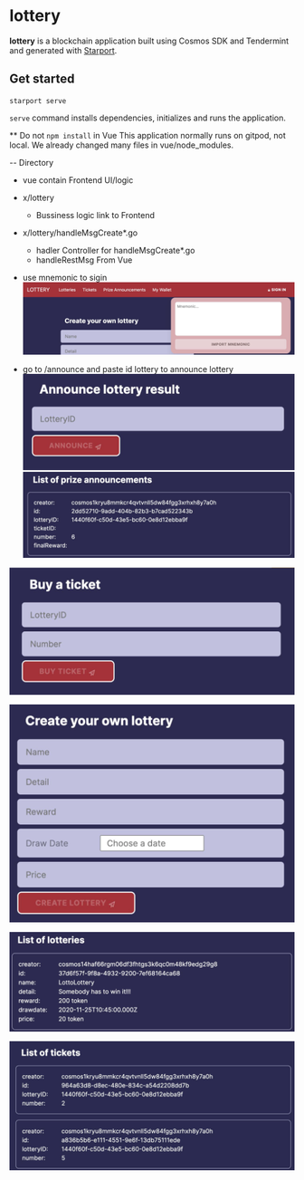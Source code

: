 # lottery

**lottery** is a blockchain application built using Cosmos SDK and Tendermint and generated with [Starport](https://github.com/tendermint/starport).

## Get started

```
starport serve
```

`serve` command installs dependencies, initializes and runs the application.

** Do not `npm install` in Vue
This application normally runs on gitpod, not local. We already changed many files in vue/node_modules.

-- Directory 
  - vue 
    contain Frontend UI/logic
  - x/lottery 
    - Bussiness logic link to Frontend
  - x/lottery/handleMsgCreate*.go
    - hadler Controller for handleMsgCreate*.go
    - handleRestMsg From Vue

- use mnemonic to sigin
![alt text](https://github.com/ppalineee/lottery/blob/main/pic/signin.png)

- go to /announce and paste id lottery to announce lottery
![alt text](https://github.com/ppalineee/lottery/blob/main/pic/announce.png)
![alt text](https://github.com/ppalineee/lottery/blob/main/pic/announcelist.png)

![alt text](https://github.com/ppalineee/lottery/blob/main/pic/buyticket.png)

![alt text](https://github.com/ppalineee/lottery/blob/main/pic/createlottery.png)

![alt text](https://github.com/ppalineee/lottery/blob/main/pic/lotterylist.png)

<img src="https://github.com/ppalineee/lottery/blob/main/pic/ticketlist.png" width="800">

